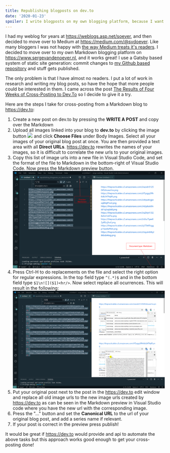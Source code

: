 ```yaml
---
title: Republishing blogposts on dev.to
date: '2020-01-23'
spoiler: I write blogposts on my own blogging platform, because I want to be the owner of my own content. I'm also a fan of https://dev.to as a great developer community blogging platform. Fortunately https://dev.to allows and supports cross posting...
---
```


I had my weblog for years at https://weblogs.asp.net/soever, and then decided to move over to Medium at https://medium.com/@svdoever. Like many bloggers I was not happy with [the way Medium treats it's readers](https://medium.com/@nikitonsky/medium-is-a-poor-choice-for-blogging-bb0048d19133).
I decided to move over to my own Markdown blogging platform on https://www.sergevandenoever.nl, and it works great! I use a Gatsby based system of static site generation: commit changes to [my Github based repository](https://github.com/svdoever/svdoever.github.io) and stuff gets published.

The only problem is that I have almost no readers. I put a lot of work in research and writing my blog posts, so have the hope that more people could be interested in them. I came across the post [The Results of Four Weeks of Cross-Posting to Dev.To](https://dev.to/claudiobernasconi/the-results-of-four-weeks-of-cross-posting-to-dev-to-3d8b) so I decide to give it a try.

Here are the steps I take for cross-posting from a Markdown blog to https://dev.to:

1. Create a new post on dev.to by pressing the **WRITE A POST** and copy over the Markdown
2. Upload all images linked into your blog to **dev.to** by clicking the image button ![](https://dev.to/packs/_/assets/images/image-upload-db6ef1c66e1b6352103bc262c453d25c.svg) and click **Choose Files** under Body Images. Select all your images of your original blog post at once. You are then provided a text area with all **Direct URLs**. https://dev.to rewrites the names of your images, so it is difficult to correlate the new urls to your original images.
3. Copy this list of image urls into a new file in Visual Studio Code, and set the format of the file to Markdown in the bottom-right of Visual Studio Code. Now press the Markdown preview button.
![](republishing_blogposts_on_devto/CopyUrls.png)
4. Press Ctrl-H to do replacements on the file and select the right option for regular expressions. In the top field type `^(.*)$` and in the bottom field type `$1\n![]($1)<hr/>`. Now select replace all ocurrences. This will result in the following:
![](republishing_blogposts_on_devto/ReplaceToMarkdown.png)
5. Put your original post next to the post in the https://dev.to edit window and replace all old image urls to the new image urls created by https://dev.to as can be seen in the Markdown preview in Visual Studio code where you have the new url with the corresponding image.
6. Press the "..." button and set the **Canonical URL** to the url of your original blog post, and add a series name if relevant.
7. If your post is correct in the preview press publish!

It would be great if https://dev.to would provide and api to automate the above tasks but this approach works good enough to get your cross-posting done!